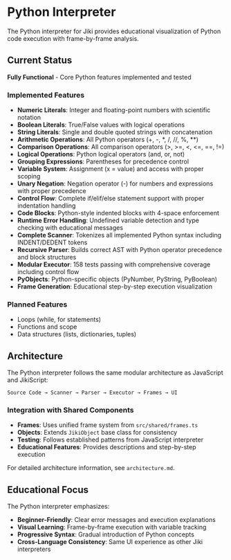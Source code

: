 # Python Interpreter

The Python interpreter for Jiki provides educational visualization of Python code execution with frame-by-frame analysis.

## Current Status

**Fully Functional** - Core Python features implemented and tested

### Implemented Features

- **Numeric Literals**: Integer and floating-point numbers with scientific notation
- **Boolean Literals**: True/False values with logical operations
- **String Literals**: Single and double quoted strings with concatenation
- **Arithmetic Operations**: All Python operators (+, -, \*, /, //, %, \*\*)
- **Comparison Operations**: All comparison operators (>, >=, <, <=, ==, !=)
- **Logical Operations**: Python logical operators (and, or, not)
- **Grouping Expressions**: Parentheses for precedence control
- **Variable System**: Assignment (x = value) and access with proper scoping
- **Unary Negation**: Negation operator (-) for numbers and expressions with proper precedence
- **Control Flow**: Complete if/elif/else statement support with proper indentation handling
- **Code Blocks**: Python-style indented blocks with 4-space enforcement
- **Runtime Error Handling**: Undefined variable detection and type checking with educational messages
- **Complete Scanner**: Tokenizes all implemented Python syntax including INDENT/DEDENT tokens
- **Recursive Parser**: Builds correct AST with Python operator precedence and block structures
- **Modular Executor**: 158 tests passing with comprehensive coverage including control flow
- **PyObjects**: Python-specific objects (PyNumber, PyString, PyBoolean)
- **Frame Generation**: Educational step-by-step execution visualization

### Planned Features

- Loops (while, for statements)
- Functions and scope
- Data structures (lists, dictionaries, tuples)

## Architecture

The Python interpreter follows the same modular architecture as JavaScript and JikiScript:

```
Source Code → Scanner → Parser → Executor → Frames → UI
```

### Integration with Shared Components

- **Frames**: Uses unified frame system from `src/shared/frames.ts`
- **Objects**: Extends `JikiObject` base class for consistency
- **Testing**: Follows established patterns from JavaScript interpreter
- **Educational Features**: Provides descriptions and step-by-step execution

For detailed architecture information, see `architecture.md`.

## Educational Focus

The Python interpreter emphasizes:

- **Beginner-Friendly**: Clear error messages and execution explanations
- **Visual Learning**: Frame-by-frame execution with variable tracking
- **Progressive Syntax**: Gradual introduction of Python concepts
- **Cross-Language Consistency**: Same UI experience as other Jiki interpreters
